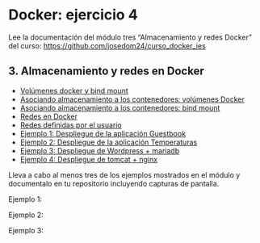 # Docker: ejercicio 4

Lee la documentación del módulo tres “Almacenamiento y redes Docker” del curso:
https://github.com/josedom24/curso_docker_ies

## 3. Almacenamiento y redes en Docker 
* [Volúmenes docker y bind mount](modulo3/volumenes.md)
* [Asociando almacenamiento a los contenedores: volúmenes Docker](modulo3/asociacion_volumen.md)
* [Asociando almacenamiento a los contenedores: bind mount](modulo3/asociacion_bind_mount.md)
* [Redes en Docker](modulo3/redes.md)
* [Redes definidas por el usuario](modulo3/redes_usuario.md)
* [Ejemplo 1: Despliegue de la aplicación Guestbook](modulo3/guestbook.md)
* [Ejemplo 2: Despliegue de la aplicación Temperaturas](modulo3/temperaturas.md)
* [Ejemplo 3: Despliegue de Wordpress + mariadb](modulo3/wordpress.md)
* [Ejemplo 4: Despliegue de tomcat + nginx](modulo3/tomcat.md)

Lleva a cabo al menos tres de los ejemplos mostrados en el módulo y documentalo en tu repositorio incluyendo capturas de pantalla.

Ejemplo 1:




Ejemplo 2:



Ejemplo 3:


